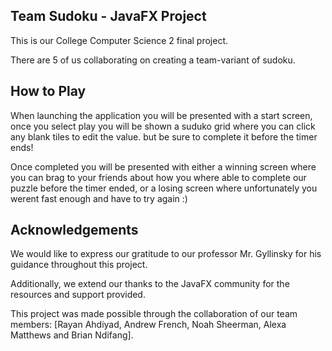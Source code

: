 ## Team Sudoku - JavaFX Project

This is our College Computer Science 2 final project. 

There are 5 of us collaborating on creating a team-variant of sudoku. 

## How to Play

When launching the application you will be presented with a start screen, once you select play you will be shown a suduko grid where you can click any blank tiles to edit the value. but be sure to complete it before the timer ends!

Once completed you will be presented with either a winning screen where you can brag to your friends about how you where able to complete our puzzle before the timer ended, or a losing screen where unfortunately you werent fast enough and have to try again :)

## Acknowledgements

We would like to express our gratitude to our professor Mr. Gyllinsky for his guidance throughout this project. 

Additionally, we extend our thanks to the JavaFX community for the resources and support provided. 

This project was made possible through the collaboration of our team members: [Rayan Ahdiyad, Andrew French, Noah Sheerman, Alexa Matthews and Brian Ndifang].

